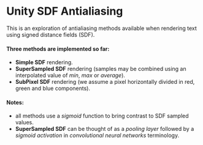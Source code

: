 # Unity SDF Antialiasing

This is an exploration of antialiasing methods available when rendering text using signed distance fields (SDF).

#### Three methods are implemented so far:
- **Simple SDF** rendering.
- **SuperSampled SDF** rendering (samples may be combined using an interpolated value of *min*, *max* or *average*).
- **SubPixel SDF** rendering (we assume a pixel horizontally divided in red, green and blue components).

#### Notes:
- all methods use a *sigmoid* function to bring contrast to SDF sampled values.
- **SuperSampled SDF** can be thought of as a *pooling layer* followed by a *sigmoid activation* in *convolutional neural networks* terminology.
